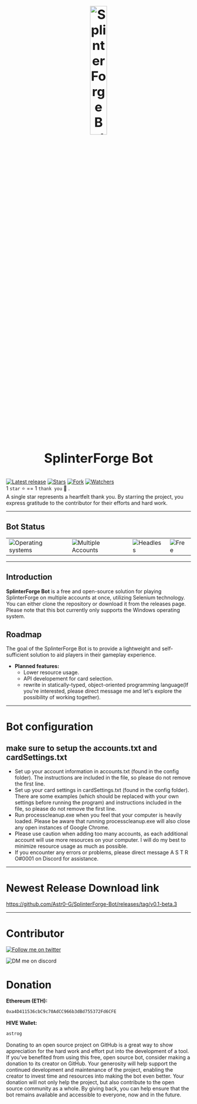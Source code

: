 <h1 align="center" style="display: block; font-size: 2.5em; font-weight: bold; margin-block-start: 1em; margin-block-end: 1em;">
<a name="logo"><img align="center" src="https://splinterforge.io/assets/badges/dual_gold.png" alt="SplinterForge Bot" style="width:30%;height:30%"/></a>
  <br /><br /><strong>SplinterForge Bot</strong>
</h1>

[![Latest release](https://img.shields.io/github/v/release/Astr0-G/SplinterForge-Bot?label=Latest%20release&style=social)](https://github.com/Astr0-G/SplinterForge-Bot/releases/tag/v0.2-beta.1)
[![Stars](https://img.shields.io/github/stars/Astr0-G/SplinterForge-Bot?style=social)](https://github.com/Astr0-G/SplinterForge-Bot/stargazers)
[![Fork](https://img.shields.io/github/forks/Astr0-G/SplinterForge-Bot?style=social)](https://github.com/Astr0-G/SplinterForge-Bot/network/members)
[![Watchers](https://img.shields.io/github/watchers/Astr0-G/SplinterForge-Bot?style=social)](https://github.com/Astr0-G/SplinterForge-Bot/watchers)
<br/>
1 `star` ⭐ == 1 `thank you` 🙏 .
<br/>
A single star represents a heartfelt thank you. By starring the project, you express gratitude to the contributor for their efforts and hard work.

---

<!-- markdownlint-disable -->

## Bot Status

<table class="no-border">
  <tr>
    <td><img src="https://img.shields.io/badge/windows-support-blue.svg?style=flat&&labelColor=363D44" alt="Operating systems"/></td>
    <td><img src="https://img.shields.io/badge/multiple%20accounts-working-green.svg?style=flat&&labelColor=363D44" alt="Multiple Accounts"/></td>
    <td><img src="https://img.shields.io/badge/headless-working-green.svg?style=flat&&labelColor=363D44" alt="Headless"/></td>
    <td><img src="https://img.shields.io/badge/free-using-green.svg?style=flat&&labelColor=363D44" alt="Free"/></td>
  </tr>
</table>

---

## Introduction

**SplinterForge Bot** is a free and open-source solution for playing SplinterForge on multiple accounts at once, utilizing Selenium technology. You can either clone the repository or download it from the releases page. Please note that this bot currently only supports the Windows operating system.

## Roadmap

The goal of the SplinterForge Bot is to provide a lightweight and self-sufficient solution to aid players in their gameplay experience.

- **Planned features:**
  - Lower resource usage.
  - API developement for card selection.
  - rewrite in statically-typed, object-oriented programming language(If you're interested, please direct message me and let's explore the possibility of working together).

---

# Bot configuration

## make sure to setup the accounts.txt and cardSettings.txt

- Set up your account information in accounts.txt (found in the config folder). The instructions are included in the file, so please do not remove the first line.
- Set up your card settings in cardSettings.txt (found in the config folder). There are some examples (which should be replaced with your own settings before running the program) and instructions included in the file, so please do not remove the first line.
- Run processcleanup.exe when you feel that your computer is heavily loaded. Please be aware that running processcleanup.exe will also close any open instances of Google Chrome.
- Please use caution when adding too many accounts, as each additional account will use more resources on your computer. I will do my best to minimize resource usage as much as possible.
- If you encounter any errors or problems, please direct message A S T R O#0001 on Discord for assistance.

---

# Newest Release Download link

https://github.com/Astr0-G/SplinterForge-Bot/releases/tag/v0.1-beta.3

---

# Contributor

[![Follow me on twitter](https://img.shields.io/twitter/follow/lil_astr_0.svg?style=social)](https://twitter.com/lil_astr_0)
   
![DM me on discord](https://dcbadge.vercel.app/api/shield/289092686944796688)

# Donation

**Ethereum (ETH):**

```sh
0xa4D411536cbC9c70AdCC966b3dBd755372Fd6CFE
```

**HIVE Wallet:**

```sh
astrog
```

Donating to an open source project on GitHub is a great way to show appreciation for the hard work and effort put into the development of a tool. If you've benefited from using this free, open source bot, consider making a donation to its creator on GitHub. Your generosity will help support the continued development and maintenance of the project, enabling the creator to invest time and resources into making the bot even better. Your donation will not only help the project, but also contribute to the open source community as a whole. By giving back, you can help ensure that the bot remains available and accessible to everyone, now and in the future.

<!-- markdownlint-enable -->
